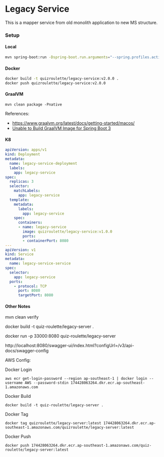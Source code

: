 # Legacy Service

This is a mapper service from old monolith application to new MS structure.

### Setup

#### Local

```sh
mvn spring-boot:run -Dspring-boot.run.arguments="--spring.profiles.active=local"
```

#### Docker

```sh
docker build -t quizroulette/legacy-service:v2.0.0 .
docker push quizroulette/legacy-service:v2.0.0
```

#### GraalVM

```agsl
mvn clean package -Pnative
```

References:
- https://www.graalvm.org/latest/docs/getting-started/macos/
- [Unable to Build GraalVM Image for Spring Boot 3](https://stackoverflow.com/q/77468542/5809504)

#### K8

```yaml
apiVersion: apps/v1
kind: Deployment
metadata:
  name: legacy-service-deployment
  labels:
    app: legacy-service
spec:
  replicas: 3
  selector:
    matchLabels:
      app: legacy-service
  template:
    metadata:
      labels:
        app: legacy-service
    spec:
      containers:
      - name: legacy-service
        image: quizroulette/legacy-service:v1.0.0
        ports:
        - containerPort: 8080
---
apiVersion: v1
kind: Service
metadata:
  name: legacy-service-service
spec:
  selector:
    app: legacy-service
  ports:
    - protocol: TCP
      port: 8080
      targetPort: 8080
```


#### Other Notes

mvn clean verify

docker build -t quiz-roulette/legacy-server .

docker run -p 33000:8080 quiz-roulette/legacy-server


http://localhost:8080/swagger-ui/index.html?configUrl=/v3/api-docs/swagger-config


AWS Config:

Docker Login
```
aws ecr get-login-password --region ap-southeast-1 | docker login --username AWS --password-stdin 174428063264.dkr.ecr.ap-southeast-1.amazonaws.com
```

Docker Build
```
docker build -t quiz-roulette/legacy-server .
```

Docker Tag
```
docker tag quizroulette/legacy-server:latest 174428063264.dkr.ecr.ap-southeast-1.amazonaws.com/quizroulette/legacy-server:latest
```

Docker Push
```
docker push 174428063264.dkr.ecr.ap-southeast-1.amazonaws.com/quiz-roulette/legacy-server:latest
```


